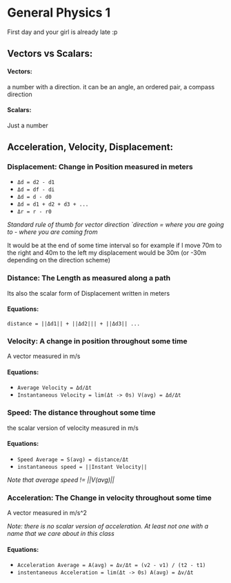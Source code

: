 # General Physics 1

First day and your girl is already late :p

## Vectors vs Scalars:
#### Vectors: 
a number with a direction. it can be an angle, an ordered pair, a compass direction

#### Scalars:
Just a number 


## Acceleration, Velocity, Displacement:
### Displacement: Change in Position measured in meters
* `Δd = d2 - d1`
* `Δd = df - di`
* `Δd = d - d0`
* `Δd = d1 + d2 + d3 + ...`
* `Δr = r - r0`

*Standard rule of thumb for vector direction `direction = where you are going to - where you are coming from*

It would be at the end of some time interval so for example if I move 70m to the right and 40m to the left my displacement would be 30m (or -30m depending on the direction scheme)

### Distance: The Length as measured along a path
Its also the scalar form of Displacement written in meters

#### Equations:
`distance = ||Δd1|| + ||Δd2||| + ||Δd3|| ...`

### Velocity: A change in position throughout some time
A vector measured in m/s

#### Equations:
* `Average Velocity = Δd/Δt`
* `Instantaneous Velocity = lim(Δt -> 0s) V(avg) = Δd/Δt`

### Speed: The distance throughout some time
the scalar version of velocity  measured in m/s

#### Equations:
* `Speed Average = S(avg) = distance/Δt` 
* `instantaneous speed = ||Instant Velocity||`

*Note that average speed != ||V(avg)||*


### Acceleration: The Change in velocity throughout some time
A vector measured in m/s^2

*Note: there is no scalar version of acceleration. At least not one with a name that we care about in this class*

#### Equations:
* `Acceleration Average = A(avg) = Δv/Δt = (v2 - v1) / (t2 - t1)`
* `instentaneous Acceleration = lim(Δt -> 0s) A(avg) = Δv/Δt`

